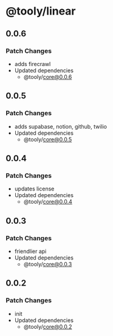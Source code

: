 # @tooly/linear

## 0.0.6

### Patch Changes

- adds firecrawl
- Updated dependencies
  - @tooly/core@0.0.6

## 0.0.5

### Patch Changes

- adds supabase, notion, github, twilio
- Updated dependencies
  - @tooly/core@0.0.5

## 0.0.4

### Patch Changes

- updates license
- Updated dependencies
  - @tooly/core@0.0.4

## 0.0.3

### Patch Changes

- friendlier api
- Updated dependencies
  - @tooly/core@0.0.3

## 0.0.2

### Patch Changes

- init
- Updated dependencies
  - @tooly/core@0.0.2
